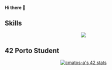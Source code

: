 #### Hi there 👋

## Skills
<p align="middle">
  <a href="https://skillicons.dev">
    <img src="https://skillicons.dev/icons?i=linux,bash,c,java,javascript,html,css,vscode,vim,git,github" />
  </a>
</p>

## 42 Porto Student
<p align="middle">
  <a href="https://github.com/oakoudad/badge42"><img src="https://badge.mediaplus.ma/starryblue/cmatos-a" alt="cmatos-a's 42 stats" /></a>
</p>
<!--
**CatAraujoo/CatAraujoo** is a ✨ _special_ ✨ repository because its `README.md` (this file) appears on your GitHub profile.

Here are some ideas to get you started:

- 🔭 I’m currently working on ...
- 🌱 I’m currently learning ...
- 👯 I’m looking to collaborate on ...
- 🤔 I’m looking for help with ...
- 💬 Ask me about ...
- 📫 How to reach me: ...
- 😄 Pronouns: ...
- ⚡ Fun fact: ...
-->
